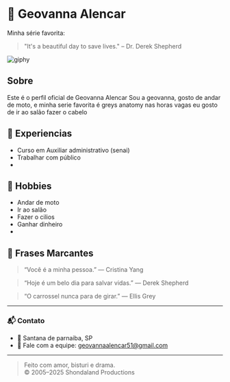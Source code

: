 # 🏥 Geovanna Alencar
Minha série favorita:
> "It's a beautiful day to save lives." – Dr. Derek Shepherd
> 

![giphy](https://github.com/user-attachments/assets/2dfe364f-6190-42a0-88ce-69da45478092)



## Sobre

Este é o perfil oficial de Geovanna Alencar
Sou a geovanna, gosto de andar de moto, e minha serie favorita é greys anatomy
nas horas vagas eu gosto de ir ao salão fazer o cabelo


## 🔬 Experiencias
- Curso em Auxiliar administrativo (senai)
- Trabalhar com público
- 
## 📅 Hobbies
- Andar de moto
- Ir ao salão
- Fazer o cilios
- Ganhar dinheiro
- 
## 🧠 Frases Marcantes

> “Você é a minha pessoa.” — Cristina Yang

> “Hoje é um belo dia para salvar vidas.” — Derek Shepherd

> “O carrossel nunca para de girar.” — Ellis Grey

---

### 📬 Contato

- 📍 Santana de parnaiba, SP 
- 💬 Fale com a equipe: geovannaalencar51@gmail.com  

---

> Feito com amor, bisturi e drama.  
> © 2005–2025 Shondaland Productions

